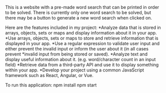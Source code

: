 This is a website with a pre-made word search that can be printed in order to be solved. There is currently only one word search to be solved, but there may be a button to generate a new word search when clicked on. 

Here are the features included in my project:
*Analyze data that is stored in arrays, objects, sets or maps and display information about it in your app.
*Use arrays, objects, sets or maps to store and retrieve information that is displayed in your app.
*Use a regular expression to validate user input and either prevent the invalid input or inform the user about it (in all cases prevent *invalid input from being stored or saved).
*Analyze text and display useful information about it. (e.g. word/character count in an input field)
*Retrieve data from a third-party API and use it to display something within your app.
*Develop your project using a common JavaScript framework such as React, Angular, or Vue.

To run this application:
    npm install
    npm start
